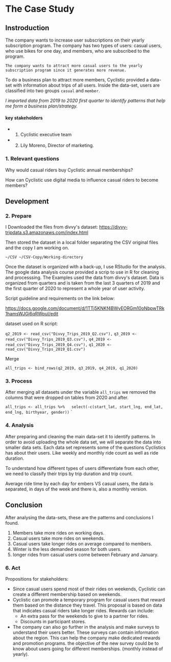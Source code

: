 
# The Case Study
## Instroduction
The company wants to increase user subscriptions on their yearly subscription program. The company has two types of users: casual users, who use bikes for one day, and members, who are subscribed to the program.

`The company wants to attract more casual users to the yearly subscription program since it generates more revenue. `

To do a business plan to attract more members, Cyclistic provided a data-set with information about trips of all users. Inside the data-set, users are classified into two groups `casual` and `member`.  

*I imported data from 2019 to 2020 first quarter to identify patterns that help me form a business plan/strategy.*

#### key stakeholders

* 1. Cyclistic executive team

* 2. Lily Moreno, Director of marketing.

### 1. Relevant questions

Why would casual riders buy Cyclistic annual memberships?

How can Cyclistic use digital media to influence casual riders to become members?

## Development
### 2. Prepare

I Downloaded the files from divvy's dataset: https://divvy-tripdata.s3.amazonaws.com/index.html

Then stored the dataset in a local folder separating the CSV original files and the copy I am working on.

`~/CSV
 ~/CSV-Copy/Working-directory
 `

Once the dataset is organized with a back-up, I use RStudio for the analysis. The google data analysis course provided a scrip to use in R for cleaning and processsing. The Examples used the data from divvy's dataset. Data is organized from quarters and is taken from the last 3 quarters of 2019 and the first quarter of 2020 to represent a whole year of user activity.

Script guideline and requirements on the link below:

https://docs.google.com/document/d/1TTj5KNKf4BWvEORGm10oNbpwTRk1hamsWJGj6qRWpuI/edit

dataset used on R script:

`q2_2019 <- read_csv("Divvy_Trips_2019_Q2.csv"),`
`q3_2019 <- read_csv("Divvy_Trips_2019_Q3.csv"),`
`q4_2019 <- read_csv("Divvy_Trips_2019_Q4.csv"),`
`q1_2020 <- read_csv("Divvy_Trips_2019_Q1.csv")`

Merge

`all_trips <- bind_rows(q2_2019, q3_2019, q4_2019, q1_2020)`

### 3. Process

After merging all datasets under the variable `all_trips` we removed the columns that were dropped on tables from 2020 and after.

`all_trips <- all_trips %>%  
  select(-c(start_lat, start_lng, end_lat, end_lng, birthyear, gender))`
`
### 4. Analysis
After preparing and cleaning the main data-set it to identify patterns. In order to avoid uploading the whole data set, we will separate the data into smaller data sets. Each data set represents some of the questions Cyclistics has about their users. Like weekly and monthly ride count as well as ride duration.

To understand how different types of users differentiate from each other, we need to classify their trips by trip duration and trip count.

Average ride time by each day for embers VS casual users, the data is separated, in days of the week and there is, also a monthly version.

## Conclusion

After analysing the data-sets, these are the patterns and conclusions I found.

1. Members take more rides on working days.
2. Casual users take more rides on weekends.
3. Casual users take longer rides on average compared to members.
4. Winter is the less demanded season for both users.
5. longer rides from casual users come between February and January.

### 6. Act

Propositions for stakeholders:
* Since casual users spend most of their rides on weekends, Cyclistic can create a different membership based on weekends.
* Cyclistic can promote a temporary program for casual users that reward them based on the distance they travel. This proposal is based on data that indicates casual riders take longer rides. Rewards can include:
  * An extra pass for the weekends to give to a partner for rides.
  * Discounts in participant stores.
* The company can also go further in the analysis and make surveys to understand their users better. These surveys can contain information about the region. This can help the company make dedicated rewards and promotion programs. the objective of the new survey could be to know about users going for different memberships. (monthly instead of yearly).

